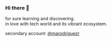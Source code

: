 ### Hi there 👋

<!--
**migonos0/migonos0** is a ✨ _special_ ✨ repository because its `README.md` (this file) appears on your GitHub profile.

Here are some ideas to get you started:

- 🔭 I’m currently working on ...
- 🌱 I’m currently learning ...
- 👯 I’m looking to collaborate on ...
- 🤔 I’m looking for help with ...
- 💬 Ask me about ...
- 📫 How to reach me: ...
- 😄 Pronouns: ...
- ⚡ Fun fact: ...
-->
for sure learning and discovering.  
in love with tech world and its vibrant ecosystem.

secondary account: [@marodriguezr](https://www.github.com/marodriguezr)
